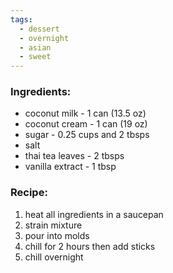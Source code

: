 ```yaml
---
tags:
  - dessert
  - overnight
  - asian
  - sweet
---
```

### Ingredients:
- coconut milk - 1 can (13.5 oz)
- coconut cream - 1 can (19 oz)
- sugar - 0.25 cups and 2 tbsps
- salt
- thai tea leaves - 2 tbsps
- vanilla extract - 1 tbsp

### Recipe:
1. heat all ingredients in a saucepan
2. strain mixture
3. pour into molds
4. chill for 2 hours then add sticks
5. chill overnight